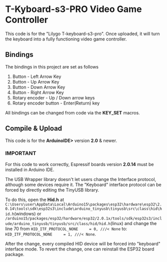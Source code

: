 # T-Kyboard-s3-PRO Video Game Controller

This code is for the "Lilygo T-keyboard-s3-pro".
Once uploaded, it will turn the keyboard into a fully functioning video game controller. 

## Bindings

The bindings in this project are set as follows
1. Button                 -  Left Arrow Key
2. Button                 -  Up Arrow Key
3. Button                 -  Down Arrow Key
4. Button                 -  Right Arrow Key
5. Rotary encoder         -  Up / Down arrow keys
6. Rotary encoder button  -  Enter(Return) key

All bindings can be changed from code via the **KEY_SET** macros.

## Compile & Upload

This code is for the **ArduinoIDE>** version **2.0** & newer.


### IMPORTANT ###

For this code to work correctly, Espressif boards version **2.0.14** must be installed in Arduino IDE.



The USB Wrapper library doesn't let users change the Interface protocol, although some devices require it.
The "Keyboard" interface protocol can be forced by directly editing the TinyUSB library.

To do this, open the **Hid.h** at <br>
`C:\Users\user\AppData\Local\Arduino15\packages\esp32\hardware\esp32\2.0.14\tools\sdk\esp32s3\include\arduino_tinyusb\tinyusb\src\class\hid\hid.h`(windows) or
`/arduino15/packages/esp32/hardware/esp32/2.0.1x/tools/sdk/esp32s3/include/arduino_tinyusb/tinyusb/src/class/hid/hid.h`(linux)
and change the line 70 from `HID_ITF_PROTOCOL_NONE     = 0, ///< None` to:
`HID_ITF_PROTOCOL_NONE     = 1, ///< None`.

After the change, every compiled HID device will be forced into "keyboard" interface mode.
To revert the change, one can reinstall the ESP32 board package.
